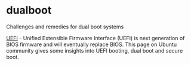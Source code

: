 # dualboot
Challenges and remedies for dual boot systems

[UEFI](https://help.ubuntu.com/community/UEFI) - Unified Extensible Firmware Interface (UEFI) is next generation of BIOS firmware and will eventually replace BIOS. This page on Ubuntu community gives some insights into UEFI booting, dual boot and secure boot.  
